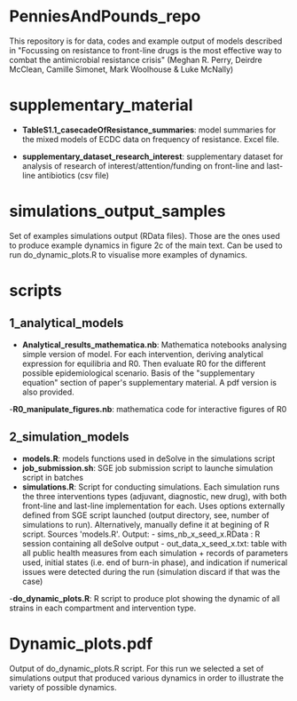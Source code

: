 # PenniesAndPounds_repo
 
 This repository is for data, codes and example output of models described in "Focussing on resistance to front-line drugs is the most effective way to combat the antimicrobial resistance crisis" (Meghan R. Perry, Deirdre McClean, Camille Simonet, Mark Woolhouse & Luke McNally)

 
# supplementary_material
 
 
- **TableS1.1_casecadeOfResistance_summaries**: model summaries for the mixed models of ECDC data on frequency of resistance. Excel file.

- **supplementary_dataset_research_interest**: supplementary dataset for analysis of research of interest/attention/funding on front-line and last-line antibiotics (csv file)


# simulations_output_samples

Set of examples simulations output (RData files). Those are the ones used to produce example dynamics in figure 2c of the main text. Can be used to run do_dynamic_plots.R to visualise more examples of dynamics.


# scripts
 
 ## 1_analytical_models

 - **Analytical_results_mathematica.nb**: Mathematica notebooks analysing simple version of model. For each intervention, deriving analytical expression for equilibria and R0. Then evaluate R0 for the different possible epidemiological scenario. Basis of the "supplementary equation" section of paper's supplementary material. A pdf version is also provided.

 -**R0_manipulate_figures.nb**: mathematica code for interactive figures of R0


 ## 2_simulation_models

 - **models.R**: models functions used in deSolve in the simulations script
 - **job_submission.sh**: SGE job submission script to launche simulation script in batches
 - **simulations.R**: Script for conducting simulations. Each simulation runs the three interventions types (adjuvant, diagnostic, new drug), with both front-line and last-line implementation for each. Uses options externally defined from SGE script launched (output directory, see, number of simulations to run). Alternatively, manually define it at begining of R script. Sources 'models.R'.
 	Output:
 		- sims_nb_x_seed_x.RData : R session containing all deSolve output 
 		- out_data_x_seed_x.txt: table with all public health measures from each simulation + records of parameters used, initial states (i.e. end of burn-in phase), and indication if numerical issues were detected during the run (simulation discard if that was the case)

 -**do_dynamic_plots.R**: R script to produce plot showing the dynamic of all strains in each compartment and intervention type.


# Dynamic_plots.pdf

Output of do_dynamic_plots.R script. For this run we selected a set of simulations output that produced various dynamics in order to illustrate the variety of possible dynamics. 

